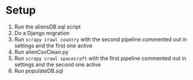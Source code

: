 # Setup
1. Run the aliensDB.sql script
2. Do a Django migration
3. Run `scrapy crawl country` with the second pipeline commented out in settings and the first one active
4. Run alienCsvClean.py
5. Run `scrapy crawl spacecraft` with the first pipeline commented out in settings and the second one active
6. Run populateDB.sql
